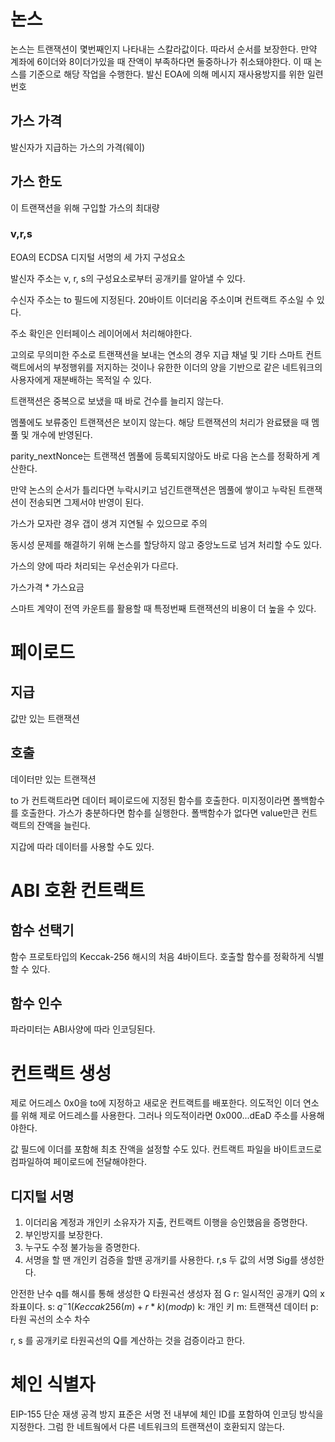 # 논스
논스는 트랜잭션이 몇번째인지 나타내는 스칼라값이다.
따라서 순서를 보장한다.
만약 계좌에 6이더와 8이더가있을 때 잔액이 부족하다면 둘중하나가 취소돼야한다.
이 때 논스를 기준으로 해당 작업을 수행한다.
발신 EOA에 의해 메시지 재사용방지를 위한 일련번호


## 가스 가격
발신자가 지급하는 가스의 가격(웨이)

## 가스 한도
이 트랜잭션을 위해 구입할 가스의 최대량

### v,r,s
EOA의 ECDSA 디지털 서명의 세 가지 구성요소

발신자 주소는 v, r, s의 구성요소로부터 공개키를 알아낼 수 있다.

수신자 주소는 to 필드에 지정된다. 20바이트 이더리움 주소이며 컨트랙트 주소일 수 있다.

주소 확인은 인터페이스 레이어에서 처리해야한다.

고의로 무의미한 주소로 트랜잭션을 보내는 연소의 경우 지급 채널 및 기타 스마트 컨트랙트에서의 부정행위를 저지하는 것이나 유한한 이더의 양을 기반으로 같은 네트워크의 사용자에게 재분배하는 목적일 수 있다.



트랜잭션은 중복으로 보냈을 때 바로 건수를 늘리지 않는다.

멤풀에도 보류중인 트랜잭션은 보이지 않는다.
해당 트랜잭션의 처리가 완료됐을 때 멤풀 및 개수에 반영된다.

parity_nextNonce는 트랜잭션 멤풀에 등록되지않아도 바로 다음 논스를 정확하게 계산한다.

만약 논스의 순서가 틀리다면 누락시키고 넘긴트랜잭션은 멤풀에 쌓이고 누락된 트랜잭션이 전송되면 그제서야 반영이 된다.

가스가 모자란 경우 갭이 생겨 지연될 수 있으므로 주의

동시성 문제를 해결하기 위해 논스를 할당하지 않고 중앙노드로 넘겨 처리할 수도 있다.

가스의 양에 따라 처리되는 우선순위가 다르다.



가스가격 * 가스요금

스마트 계약이 전역 카운트를 활용할 때 특정번째 트랜잭션의 비용이 더 높을 수 있다.

# 페이로드

## 지급
값만 있는 트랜잭션

## 호출
데이터만 있는 트랜잭션

to 가 컨트랙트라면 데이터 페이로드에 지정된 함수를 호출한다.
미지정이라면 폴백함수를 호출한다. 가스가 충분하다면 함수를 실행한다.
폴백함수가 없다면 value만큰 컨트랙트의 잔액을 늘린다.

지갑에 따라 데이터를 사용할 수도 있다.


# ABI 호환 컨트랙트

## 함수 선택기
함수 프로토타입의 Keccak-256 해시의 처음 4바이트다. 호출할 함수를 정확하게 식별할 수 있다.
## 함수 인수
파라미터는 ABI사양에 따라 인코딩된다.

# 컨트랙트 생성
제로 어드레스 0x0을 to에 지정하고 새로운 컨트랙트를 배포한다.
의도적인 이더 연소를 위해 제로 어드레스를 사용한다.
그러나 의도적이라면 0x000...dEaD 주소를 사용해야한다.

값 필드에 이더를 포함해 최초 잔액을 설정할 수도 있다.
컨트랙트 파일을 바이트코드로 컴파일하여 페이로드에 전달해야한다.

## 디지털 서명
1. 이더리움 계정과 개인키 소유자가 지출, 컨트랙트 이행을 승인했음을 증명한다.
2. 부인방지를 보장한다.
3. 누구도 수정 불가능을 증명한다.
4. 서명을 할 땐 개인키 검증을 할땐 공개키를 사용한다.
r,s 두 값의 서명 Sig를 생성한다.

안전한 난수 q를 해시를 통해 생성한 Q 타원곡선 생성자 점 G
r: 일시적인 공개키 Q의 x좌표이다.
s: $q^-1(Keccak256(m) + r * k) (mod p)$ 
k: 개인 키
m: 트랜잭션 데이터
p: 타원 곡선의 소수 차수

r, s 를 공개키로 타원곡선의 Q를 계산하는 것을 검증이라고 한다.

# 체인 식별자

EIP-155 단순 재생 공격 방지 표준은 서명 전 내부에 체인 ID를 포함하여 인코딩 방식을 지정한다.
그럼 한 네트웤에서 다른 네트워크의 트랜잭션이 호환되지 않는다.
